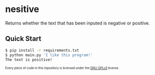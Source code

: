 # nesitive

Returns whether the text that has been inputed is negative or positive.

## Quick Start

```bash
$ pip install -r requirements.txt
$ python main.py 'I like this program!'
The text is positive!
```

<sub><sup>Every piece of code in this repository is licensed under the [GNU GPLv3](https://spdx.org/licenses/GPL-3.0-or-later.html) license.</sup></sub>
